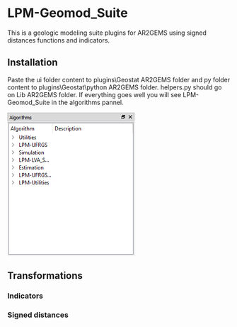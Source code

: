 # LPM-Geomod_Suite
This is a geologic modeling suite plugins for AR2GEMS using signed distances functions and indicators.

## Installation
Paste the ui folder content to plugins\Geostat AR2GEMS folder and py folder content to plugins\Geostat\python AR2GEMS folder. helpers.py should go on Lib AR2GEMS folder.
If everything goes well you will see LPM-Geomod_Suite in the algorithms pannel.

![Algo pannel](images/algo_pannel.PNG)

## Transformations 
### Indicators

### Signed distances

